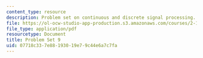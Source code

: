```yaml
---
content_type: resource
description: Problem set on continuous and discrete signal processing.
file: https://ol-ocw-studio-app-production.s3.amazonaws.com/courses/2-161-signal-processing-continuous-and-discrete-fall-2008/07718c337e88193019e79c44e6a7c7fa_ps9.pdf
file_type: application/pdf
resourcetype: Document
title: Problem Set 9
uid: 07718c33-7e88-1930-19e7-9c44e6a7c7fa
---
```

